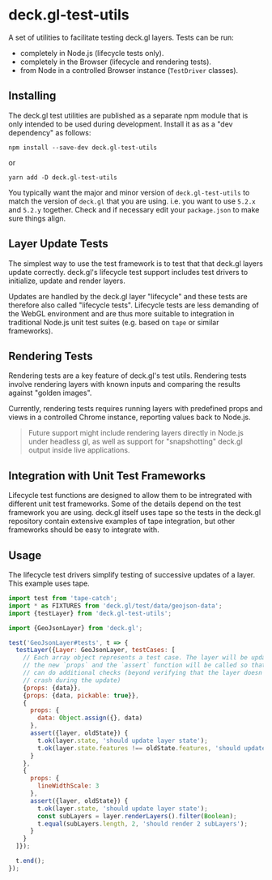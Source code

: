 # deck.gl-test-utils

A set of utilities to facilitate testing deck.gl layers. Tests can be run:
* completely in Node.js (lifecycle tests only).
* completely in the Browser (lifecycle and rendering tests).
* from Node in a controlled Browser instance (`TestDriver` classes).


## Installing

The deck.gl test utilities are published as a separate npm module that is only intended to be used during development. Install it as as a "dev dependency" as follows:
```
npm install --save-dev deck.gl-test-utils
```
or
```
yarn add -D deck.gl-test-utils
```

You typically want the major and minor version of `deck.gl-test-utils` to match the version of `deck.gl` that you are using. i.e. you want to use `5.2.x` and `5.2.y` together. Check and if necessary edit your `package.json` to make sure things align.


## Layer Update Tests

The simplest way to use the test framework is to test that that deck.gl layers update correctly. deck.gl's lifecycle test support includes test drivers to initialize, update and render layers.

Updates are handled by the deck.gl layer "lifecycle" and these tests are therefore also called "lifecycle tests". Lifecycle tests are less demanding of the WebGL environment and are thus more suitable to integration in traditional Node.js unit test suites (e.g. based on `tape` or similar frameworks).


## Rendering Tests

Rendering tests are a key feature of deck.gl's test utils. Rendering tests involve rendering layers with known inputs and comparing the results against "golden images".

Currently, rendering tests requires running layers with predefined props and views in a controlled Chrome instance, reporting values back to Node.js.

> Future support might include rendering layers directly in Node.js under headless gl, as well as support for "snapshotting" deck.gl output inside live applications.


## Integration with Unit Test Frameworks

Lifecycle test functions are designed to allow them to be intregrated with different unit test frameworks. Some of the details depend on the test framework you are using. deck.gl itself uses tape so the tests in the deck.gl repository contain extensive examples of tape integration, but other frameworks should be easy to integrate with.


## Usage

The lifecycle test drivers simplify testing of successive updates of a layer. This example uses tape.
```js
import test from 'tape-catch';
import * as FIXTURES from 'deck.gl/test/data/geojson-data';
import {testLayer} from 'deck.gl-test-utils';

import {GeoJsonLayer} from 'deck.gl';

test('GeoJsonLayer#tests', t => {
  testLayer({Layer: GeoJsonLayer, testCases: [
  	// Each array object represents a test case. The layer will be updated with
  	// the new `props` and the `assert` function will be called so that the application
  	// can do additional checks (beyond verifying that the layer doesn't
  	// crash during the update)
    {props: {data}},
    {props: {data, pickable: true}},
    {
      props: {
        data: Object.assign({}, data)
      },
      assert({layer, oldState}) {
        t.ok(layer.state, 'should update layer state');
        t.ok(layer.state.features !== oldState.features, 'should update features');
      }
    },
    {
      props: {
        lineWidthScale: 3
      },
      assert({layer, oldState}) {
        t.ok(layer.state, 'should update layer state');
        const subLayers = layer.renderLayers().filter(Boolean);
        t.equal(subLayers.length, 2, 'should render 2 subLayers');
      }
    }
  ]});

  t.end();
});
```
